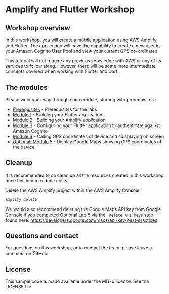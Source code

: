 # Amplify and Flutter Workshop


## Workshop overview

In this workshop, you will create a mobile application using AWS Amplify and Flutter. The application will have the capability to create a new user in your Amazon Cognito User Pool and view your current GPS co-ordinates

This tutorial will not require any previous knowledge with AWS or any of its services to follow along. However, there will be some more intermediate concepts covered when working with Flutter and Dart. 

## The modules

Please work your way through each module, starting with prerequisites :
* [Prerequisites](./prerequisites/README.md) - Prerequisites for the labs
* [Module 1](./module1/README.md) - Building your Flutter application
* [Module 2](./module2/README.md) - Building your Amplify application
* [Module 3](./module3/README.md) - Configuring your Flutter application to authenticate against Amazon Cognito
* [Module 4](./module4/README.md) - Calling GPS coordinates of device and sdisplaying on screen
* [Optional: Module 5](./module5/README.md) - Display Google Maps showing GPS coordinates of the device

## Cleanup
 
It is recommended to co clean up all the resources created in this workshop once finished to reduce costs.

Delete the AWS Amplify project within the AWS Amplify Console.
``` bash
amplify delete
```

We would also recommend deleting the Google Maps API key from Google Console if you completed Optional Lab 5 via the ``` Delete API keys``` step found here: https://developers.google.com/maps/api-key-best-practices

## Questions and contact

For questions on this workshop, or to contact the team, please leave a comment on GitHub.


## License

This sample code is made available under the MIT-0 license. See the LICENSE file.
